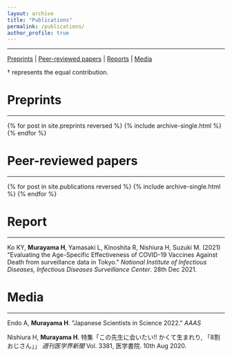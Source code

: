 ```yaml
---
layout: archive
title: "Publications"
permalink: /publications/
author_profile: true
---
```


***
[Preprints](#pp) | [Peer-reviewed papers](#pr) | [Reports](#rp) | [Media](#md)
<br>

† represents the equal contribution.

# <a name="pp"></a>Preprints
***

{% for post in site.preprints reversed %}
  {% include archive-single.html %}
{% endfor %}

# <a name="pr"></a>Peer-reviewed papers
***

{% for post in site.publications reversed %}
  {% include archive-single.html %}
{% endfor %}

# <a name="rp"></a>Report
***

Ko KY, <b>Murayama H</b>, Yamasaki L, Kinoshita R, Nishiura H, Suzuki M. (2021) &quot;Evaluating the Age-Specific Effectiveness of COVID-19 Vaccines Against Death from surveillance data in Tokyo.&quot; <i>National Institute of Infectious Diseases, Infectious Diseases Surveillance Center</i>. 28th Dec 2021. <br/>
<a href="https://www.niid.go.jp/niid/ja/2019-ncov/2484-idsc/10873-covid19-65.html" target="_blank"><i class="fas fa-fw fa-link zoom" aria-hidden="true"></i></a>

# <a name="md"></a>Media
***

Endo A, <b>Murayama H</b>. &quot;Japanese Scientists in Science 2022.&quot; <i>AAAS</i> <br/>
<a href="https://www.asca-co.com/business/science/pdf_japanese_scientists/Science_2022.pdf" target="_blank"><i class="fas fa-fw fa-file-pdf zoom" aria-hidden="true"></i></a>

Nishiura H, <b>Murayama H</b>. 特集「この先生に会いたい!! かくて生まれり, 「8割おじさん」」 <i>週刊医学界新聞</i> Vol. 3381, 医学書院. 10th Aug 2020. <br/>
<a href="https://www.igaku-shoin.co.jp/paper/archive/y2020/PA03383_01" target="_blank"><i class="fas fa-fw fa-link zoom" aria-hidden="true"></i></a>